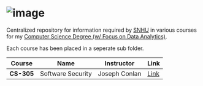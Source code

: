 # ![image](https://user-images.githubusercontent.com/55802043/206041385-952a2a37-072a-4ec5-966d-f22968954105.png)


Centralized repository for information required by [SNHU](https://www.snhu.edu/) in various courses for my [Computer Science Degree (w/ Focus on Data Analytics)](https://www.snhu.edu/online-degrees/bachelors/bs-in-computer-science).

Each course has been placed in a seperate sub folder.

| Course | Name |Instructor | Link |
|--------|-----|------------|------|
| **CS-305** | Software Security | Joseph Conlan | [Link](https://github.com/glnnlhmn/SNHU/tree/main/CS-305) |


